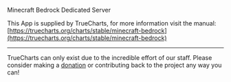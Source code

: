 Minecraft Bedrock Dedicated Server

This App is supplied by TrueCharts, for more information visit the manual: [https://truecharts.org/charts/stable/minecraft-bedrock](https://truecharts.org/charts/stable/minecraft-bedrock)

---

TrueCharts can only exist due to the incredible effort of our staff.
Please consider making a [donation](https://truecharts.org/about/sponsor) or contributing back to the project any way you can!
